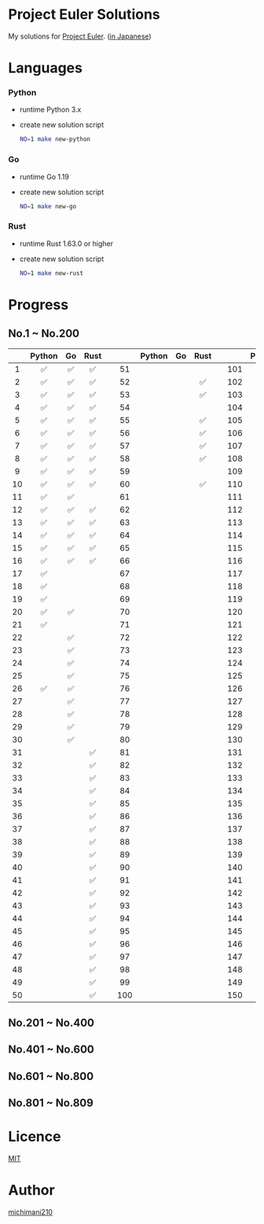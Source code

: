 Project Euler Solutions
===

My solutions for [Project Euler](https://projecteuler.net/). ([in Japanese](http://odz.sakura.ne.jp/projecteuler/))

# Languages

### Python

- runtime Python 3.x
- create new solution script

  ```bash
  NO=1 make new-python
  ```

### Go

- runtime Go 1.19
- create new solution script

  ```bash
  NO=1 make new-go
  ```
  
### Rust

- runtime Rust 1.63.0 or higher
- create new solution script

  ```bash
  NO=1 make new-rust
  ```

# Progress

## No.1 ~ No.200

|  | Python | Go | Rust |  |  | Python | Go | Rust |  |  | Python | Go | Rust |  |  | Python | Go | Rust |
| :---: | :---: | :---: | :---: | :---: | :---: | :---: | :---: | :---: | :---: | :---: | :---: | :---: | :---: | :---: | :---: | :---: | :---: | :---: |
| 1 | ✅ | ✅ | ✅ |  | 51 |  |  |  |  | 101 |  |  |  |  | 151 |  |  |  |
| 2 | ✅ | ✅ | ✅ |  | 52 |  |  | ✅ |  | 102 |  |  |  |  | 152 |  |  |  |
| 3 | ✅ | ✅ | ✅ |  | 53 |  |  | ✅ |  | 103 |  |  |  |  | 153 |  |  |  |
| 4 | ✅ | ✅ | ✅ |  | 54 |  |  |  |  | 104 |  |  |  |  | 154 |  |  |  |
| 5 | ✅ | ✅ | ✅ |  | 55 |  |  | ✅ |  | 105 |  |  |  |  | 155 |  |  |  |
| 6 | ✅ | ✅ | ✅ |  | 56 |  |  | ✅ |  | 106 |  |  |  |  | 156 |  |  |  |
| 7 | ✅ | ✅ | ✅ |  | 57 |  |  | ✅ |  | 107 |  |  |  |  | 157 |  |  |  |
| 8 | ✅ | ✅ | ✅ |  | 58 |  |  | ✅ |  | 108 |  |  |  |  | 158 |  |  |  |
| 9 | ✅ | ✅ | ✅ |  | 59 |  |  |  |  | 109 |  |  |  |  | 159 |  |  |  |
| 10 | ✅ | ✅ | ✅ |  | 60 |  |  | ✅ |  | 110 |  |  |  |  | 160 |  |  |  |
| 11 | ✅ | ✅ |  |  | 61 |  |  |  |  | 111 |  |  |  |  | 161 |  |  |  |
| 12 | ✅ | ✅ | ✅ |  | 62 |  |  |  |  | 112 |  |  |  |  | 162 |  |  |  |
| 13 | ✅ | ✅ | ✅ |  | 63 |  |  |  |  | 113 |  |  |  |  | 163 |  |  |  |
| 14 | ✅ | ✅ | ✅ |  | 64 |  |  |  |  | 114 |  |  |  |  | 164 |  |  |  |
| 15 | ✅ | ✅ | ✅ |  | 65 |  |  |  |  | 115 |  |  |  |  | 165 |  |  |  |
| 16 | ✅ | ✅ | ✅ |  | 66 |  |  |  |  | 116 |  |  |  |  | 166 |  |  |  |
| 17 | ✅ |  |  |  | 67 |  |  |  |  | 117 |  |  |  |  | 167 |  |  |  |
| 18 | ✅ |  |  |  | 68 |  |  |  |  | 118 |  |  |  |  | 168 |  |  |  |
| 19 | ✅ |  |  |  | 69 |  |  |  |  | 119 |  |  |  |  | 169 |  |  |  |
| 20 | ✅ | ✅ |  |  | 70 |  |  |  |  | 120 |  |  |  |  | 170 |  |  |  |
| 21 | ✅ |  |  |  | 71 |  |  |  |  | 121 |  |  |  |  | 171 |  |  |  |
| 22 |  | ✅ |  |  | 72 |  |  |  |  | 122 |  |  |  |  | 172 |  |  |  |
| 23 |  | ✅ |  |  | 73 |  |  |  |  | 123 |  |  |  |  | 173 |  |  |  |
| 24 |  | ✅ |  |  | 74 |  |  |  |  | 124 |  |  |  |  | 174 |  |  |  |
| 25 |  | ✅ |  |  | 75 |  |  |  |  | 125 |  |  |  |  | 175 |  |  |  |
| 26 | ✅ | ✅ |  |  | 76 |  |  |  |  | 126 |  |  |  |  | 176 |  |  |  |
| 27 |  | ✅ |  |  | 77 |  |  |  |  | 127 |  |  |  |  | 177 |  |  |  |
| 28 |  | ✅ |  |  | 78 |  |  |  |  | 128 |  |  |  |  | 178 |  |  |  |
| 29 |  | ✅ |  |  | 79 |  |  |  |  | 129 |  |  |  |  | 179 |  |  |  |
| 30 |  | ✅ |  |  | 80 |  |  |  |  | 130 |  |  |  |  | 180 |  |  |  |
| 31 |  |  | ✅ |  | 81 |  |  |  |  | 131 |  |  |  |  | 181 |  |  |  |
| 32 |  |  | ✅ |  | 82 |  |  |  |  | 132 |  |  |  |  | 182 |  |  |  |
| 33 |  |  | ✅ |  | 83 |  |  |  |  | 133 |  |  |  |  | 183 |  |  |  |
| 34 |  |  | ✅ |  | 84 |  |  |  |  | 134 |  |  |  |  | 184 |  |  |  |
| 35 |  |  | ✅ |  | 85 |  |  |  |  | 135 |  |  |  |  | 185 |  |  |  |
| 36 |  |  | ✅ |  | 86 |  |  |  |  | 136 |  |  |  |  | 186 |  |  |  |
| 37 |  |  | ✅ |  | 87 |  |  |  |  | 137 |  |  |  |  | 187 |  |  |  |
| 38 |  |  | ✅ |  | 88 |  |  |  |  | 138 |  |  |  |  | 188 |  |  |  |
| 39 |  |  | ✅ |  | 89 |  |  |  |  | 139 |  |  |  |  | 189 |  |  |  |
| 40 |  |  | ✅ |  | 90 |  |  |  |  | 140 |  |  |  |  | 190 |  |  |  |
| 41 |  |  | ✅ |  | 91 |  |  |  |  | 141 |  |  |  |  | 191 |  |  |  |
| 42 |  |  | ✅ |  | 92 |  |  |  |  | 142 |  |  |  |  | 192 |  |  |  |
| 43 |  |  | ✅ |  | 93 |  |  |  |  | 143 |  |  |  |  | 193 |  |  |  |
| 44 |  |  | ✅ |  | 94 |  |  |  |  | 144 |  |  |  |  | 194 |  |  |  |
| 45 |  |  | ✅ |  | 95 |  |  |  |  | 145 |  |  |  |  | 195 |  |  |  |
| 46 |  |  | ✅ |  | 96 |  |  |  |  | 146 |  |  |  |  | 196 |  |  |  |
| 47 |  |  | ✅ |  | 97 |  |  |  |  | 147 |  |  |  |  | 197 |  |  |  |
| 48 |  |  | ✅ |  | 98 |  |  |  |  | 148 |  |  |  |  | 198 |  |  |  |
| 49 |  |  | ✅ |  | 99 |  |  |  |  | 149 |  |  |  |  | 199 |  |  |  |
| 50 |  |  | ✅ |  | 100 |  |  |  |  | 150 |  |  |  |  | 200 |  |  |  |

## No.201 ~ No.400

## No.401 ~ No.600

## No.601 ~ No.800

## No.801 ~ No.809

# Licence

[MIT](https://github.com/michimani/Project-Euler-Solutions/blob/main/LICENSE)

# Author

[michimani210](https://twitter.com/michimani210)